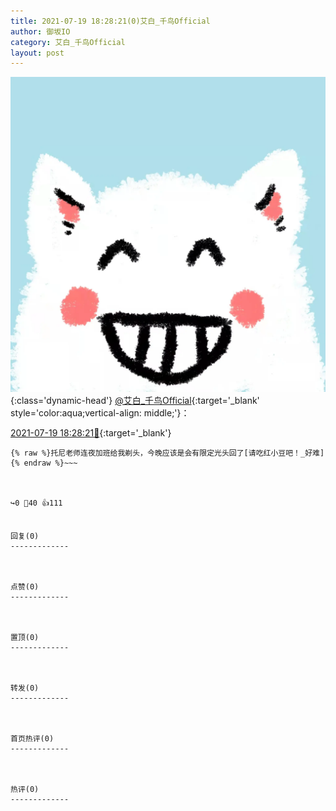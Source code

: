 ```yaml
---
title: 2021-07-19 18:28:21(0)艾白_千鸟Official
author: 御坂IO
category: 艾白_千鸟Official
layout: post
---
```


![img](/images/9ae8b9445fd0665cc014d9080156a45271be73c6.jpg){:class='dynamic-head'}
[@艾白_千鸟Official](https://space.bilibili.com/334537711/dynamic){:target='_blank' style='color:aqua;vertical-align: middle;'}：

[2021-07-19 18:28:21🔗](https://t.bilibili.com/549120592525235495){:target='_blank'}

~~~
{% raw %}托尼老师连夜加班给我剃头，今晚应该是会有限定光头回了[请吃红小豆吧！_好难]
{% endraw %}~~~



↪️0 💬40 👍111


回复(0)
-------------



点赞(0)
-------------



置顶(0)
-------------



转发(0)
-------------



首页热评(0)
-------------



热评(0)
-------------



